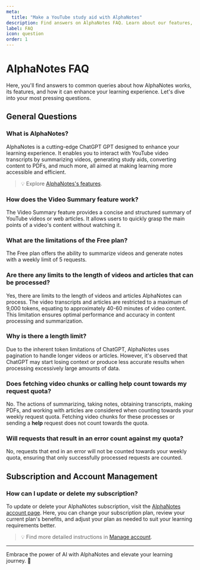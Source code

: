 ```yaml
---
meta:
  title: "Make a YouTube study aid with AlphaNotes"
description: Find answers on AlphaNotes FAQ. Learn about our features, video summarization, study aids, and more to boost your learning efficiency.
label: FAQ
icon: question
order: 1
---
```


# AlphaNotes FAQ

Here, you'll find answers to common queries about how AlphaNotes works, its features, and how it can enhance your learning experience. Let's dive into your most pressing questions.

## General Questions

### What is AlphaNotes?

AlphaNotes is a cutting-edge ChatGPT GPT designed to enhance your learning experience. It enables you to interact with YouTube video transcripts by summarizing videos, generating study aids, converting content to PDFs, and much more, all aimed at making learning more accessible and efficient.

> 💡 Explore [AlphaNotes's features](./features.md).

### How does the Video Summary feature work?

The Video Summary feature provides a concise and structured summary of YouTube videos or web articles. It allows users to quickly grasp the main points of a video's content without watching it.

### What are the limitations of the Free plan?

The Free plan offers the ability to summarize videos and generate notes with a weekly limit of 5 requests.

### Are there any limits to the length of videos and articles that can be processed?

Yes, there are limits to the length of videos and articles AlphaNotes can process. The video transcripts and articles are restricted to a maximum of 9,000 tokens, equating to approximately 40-60 minutes of video content. This limitation ensures optimal performance and accuracy in content processing and summarization.

### Why is there a length limit?

Due to the inherent token limitations of ChatGPT, AlphaNotes uses pagination to handle longer videos or articles. However, it's observed that ChatGPT may start losing context or produce less accurate results when processing excessively large amounts of data.

### Does fetching video chunks or calling help count towards my request quota?

No. The actions of summarizing, taking notes, obtaining transcripts, making PDFs, and working with articles are considered when counting towards your weekly request quota. Fetching video chunks for these processes or sending a **help** request does not count towards the quota.

### Will requests that result in an error count against my quota?

No, requests that end in an error will not be counted towards your weekly quota, ensuring that only successfully processed requests are counted.

## Subscription and Account Management

### How can I update or delete my subscription?

To update or delete your AlphaNotes subscription, visit the [AlphaNotes account page](https://a2c4cd8d45397b49d717bfbda6084041.auth.portal-pluginlab.ai/pricing). Here, you can change your subscription plan, review your current plan's benefits, and adjust your plan as needed to suit your learning requirements better.

> 💡 Find more detailed instructions in [Manage account](./manage-account.md).

---

Embrace the power of AI with AlphaNotes and elevate your learning journey. 🚀
